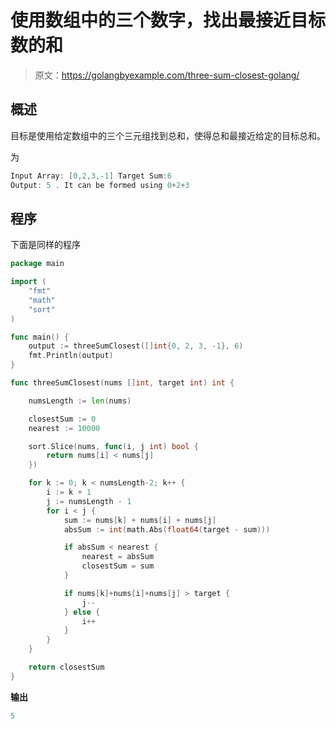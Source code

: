 # 使用数组中的三个数字，找出最接近目标数的和

> 原文：<https://golangbyexample.com/three-sum-closest-golang/>

## **概述**

目标是使用给定数组中的三个三元组找到总和，使得总和最接近给定的目标总和。

为

```go
Input Array: [0,2,3,-1] Target Sum:6
Output: 5 . It can be formed using 0+2+3 
```

## **程序**

下面是同样的程序

```go
package main

import (
	"fmt"
	"math"
	"sort"
)

func main() {
	output := threeSumClosest([]int{0, 2, 3, -1}, 6)
	fmt.Println(output)
}

func threeSumClosest(nums []int, target int) int {

	numsLength := len(nums)

	closestSum := 0
	nearest := 10000

	sort.Slice(nums, func(i, j int) bool {
		return nums[i] < nums[j]
	})

	for k := 0; k < numsLength-2; k++ {
		i := k + 1
		j := numsLength - 1
		for i < j {
			sum := nums[k] + nums[i] + nums[j]
			absSum := int(math.Abs(float64(target - sum)))

			if absSum < nearest {
				nearest = absSum
				closestSum = sum
			}

			if nums[k]+nums[i]+nums[j] > target {
				j--
			} else {
				i++
			}
		}
	}

	return closestSum
}
```

**输出**

```go
5
```

